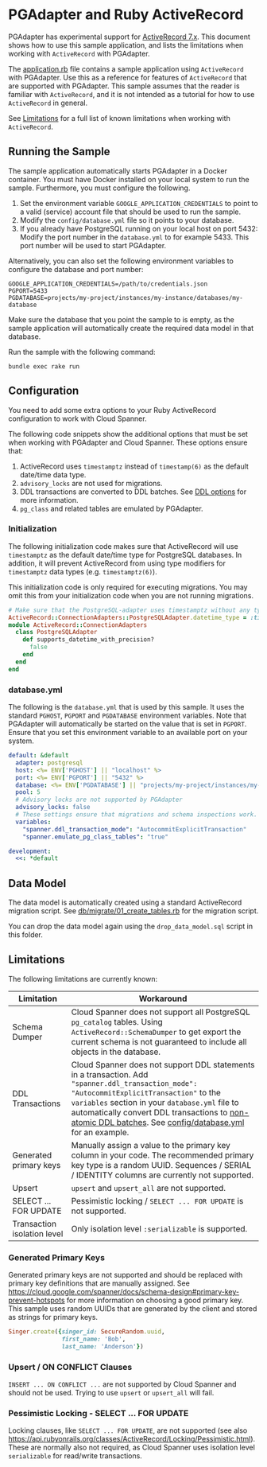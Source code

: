 # PGAdapter and Ruby ActiveRecord

PGAdapter has experimental support for [ActiveRecord 7.x](https://guides.rubyonrails.org/active_record_basics.html).
This document shows how to use this sample application, and lists the
limitations when working with `ActiveRecord` with PGAdapter.

The [application.rb](application.rb) file contains a sample application using `ActiveRecord` with PGAdapter.
Use this as a reference for features of `ActiveRecord` that are supported with PGAdapter. This sample
assumes that the reader is familiar with `ActiveRecord`, and it is not intended as a tutorial for how
to use `ActiveRecord` in general.

See [Limitations](#limitations) for a full list of known limitations when working with `ActiveRecord`.

## Running the Sample
The sample application automatically starts PGAdapter in a Docker container. You must have Docker
installed on your local system to run the sample. Furthermore, you must configure the following.

1. Set the environment variable `GOOGLE_APPLICATION_CREDENTIALS` to point to a valid (service) account file
   that should be used to run the sample.
2. Modify the `config/database.yml` file so it points to your database.
3. If you already have PostgreSQL running on your local host on port 5432: Modify the port number in the
   `database.yml` to for example 5433. This port number will be used to start PGAdapter.

Alternatively, you can also set the following environment variables to configure the database and port number:

```shell
GOOGLE_APPLICATION_CREDENTIALS=/path/to/credentials.json
PGPORT=5433
PGDATABASE=projects/my-project/instances/my-instance/databases/my-database
```

Make sure the database that you point the sample to is empty, as the sample application will
automatically create the required data model in that database.

Run the sample with the following command:

```shell
bundle exec rake run
```


## Configuration
You need to add some extra options to your Ruby ActiveRecord configuration to work with Cloud Spanner.

The following code snippets show the additional options that must be set when working with PGAdapter
and Cloud Spanner. These options ensure that:
1. ActiveRecord uses `timestamptz` instead of `timestamp(6)` as the default date/time data type.
2. `advisory_locks` are not used for migrations.
3. DDL transactions are converted to DDL batches. See [DDL options](../../../docs/ddl.md) for more information.
4. `pg_class` and related tables are emulated by PGAdapter.

### Initialization
The following initialization code makes sure that ActiveRecord will use `timestamptz` as the default
date/time type for PostgreSQL databases. In addition, it will prevent ActiveRecord from using type
modifiers for `timestamptz` data types (e.g. `timestamptz(6)`).

This initialization code is only required for executing migrations. You may omit this from your
initialization code when you are not running migrations.

```ruby
# Make sure that the PostgreSQL-adapter uses timestamptz without any type modifiers.
ActiveRecord::ConnectionAdapters::PostgreSQLAdapter.datetime_type = :timestamptz
module ActiveRecord::ConnectionAdapters
  class PostgreSQLAdapter
    def supports_datetime_with_precision?
      false
    end
  end
end
```

### database.yml
The following is the `database.yml` that is used by this sample. It uses the standard
`PGHOST`, `PGPORT` and `PGDATABASE` environment variables. Note that PGAdapter will
automatically be started on the value that is set in `PGPORT`. Ensure that you set this
environment variable to an available port on your system.

```yaml
default: &default
  adapter: postgresql
  host: <%= ENV['PGHOST'] || "localhost" %>
  port: <%= ENV['PGPORT'] || "5432" %>
  database: <%= ENV['PGDATABASE'] || "projects/my-project/instances/my-instance/databases/my-database" %>
  pool: 5
  # Advisory locks are not supported by PGAdapter
  advisory_locks: false
  # These settings ensure that migrations and schema inspections work.
  variables:
    "spanner.ddl_transaction_mode": "AutocommitExplicitTransaction"
    "spanner.emulate_pg_class_tables": "true"

development:
  <<: *default
```

## Data Model
The data model is automatically created using a standard ActiveRecord migration script.
See [db/migrate/01_create_tables.rb](db/migrate/01_create_tables.rb) for the migration script.

You can drop the data model again using the `drop_data_model.sql` script in this folder.


## Limitations
The following limitations are currently known:

| Limitation                     | Workaround                                                                                                                                                                                                                                                                                                                                               |
|--------------------------------|----------------------------------------------------------------------------------------------------------------------------------------------------------------------------------------------------------------------------------------------------------------------------------------------------------------------------------------------------------|
| Schema Dumper                  | Cloud Spanner does not support all PostgreSQL `pg_catalog` tables. Using `ActiveRecord::SchemaDumper` to get export the current schema is not guaranteed to include all objects in the database.                                                                                                                                                         |
| DDL Transactions               | Cloud Spanner does not support DDL statements in a transaction. Add `"spanner.ddl_transaction_mode": "AutocommitExplicitTransaction"` to the `variables` section in your `database.yml` file to automatically convert DDL transactions to [non-atomic DDL batches](../../../docs/ddl.md). See [config/database.yml](config/database.yml) for an example. |
| Generated primary keys         | Manually assign a value to the primary key column in your code. The recommended primary key type is a random UUID. Sequences / SERIAL / IDENTITY columns are currently not supported.                                                                                                                                                                    |
| Upsert                         | `upsert` and `upsert_all` are not supported.                                                                                                                                                                                                                                                                                                             |
| SELECT ... FOR UPDATE          | Pessimistic locking / `SELECT ... FOR UPDATE` is not supported.                                                                                                                                                                                                                                                                                          |
| Transaction isolation level    | Only isolation level `:serializable` is supported.                                                                                                                                                                                                                                                                                                       |

### Generated Primary Keys
Generated primary keys are not supported and should be replaced with primary key definitions that
are manually assigned. See https://cloud.google.com/spanner/docs/schema-design#primary-key-prevent-hotspots
for more information on choosing a good primary key. This sample uses random UUIDs that are generated
by the client and stored as strings for primary keys.

```ruby
Singer.create({singer_id: SecureRandom.uuid,
               first_name: 'Bob',
               last_name: 'Anderson'})
```

### Upsert / ON CONFLICT Clauses
`INSERT ... ON CONFLICT ...` are not supported by Cloud Spanner and should not be used. Trying to
use `upsert` or `upsert_all` will fail.

### Pessimistic Locking - SELECT ... FOR UPDATE
Locking clauses, like `SELECT ... FOR UPDATE`, are not supported (see also https://api.rubyonrails.org/classes/ActiveRecord/Locking/Pessimistic.html).
These are normally also not required, as Cloud Spanner uses isolation level `serializable` for
read/write transactions.
